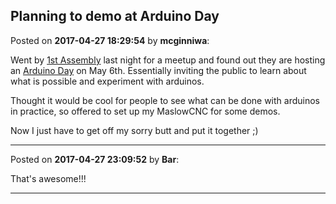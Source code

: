 ## Planning to demo at Arduino Day
Posted on **2017-04-27 18:29:54** by **mcginniwa**:

Went by [1st Assembly](http://1-a.co.nz) last night for a meetup and found out they are hosting an [Arduino Day](http://huttstemm.nz/events/arduino-day-at-1st-assembly-free/?date=2017-05-06+00%3A00%3A00) on May 6th. Essentially inviting the public to learn about what is possible and experiment with arduinos.

Thought it would be cool for people to see what can be done with arduinos in practice, so offered to set up my MaslowCNC for some demos.

Now I just have to get off my sorry butt and put it together ;)

---

Posted on **2017-04-27 23:09:52** by **Bar**:

That's awesome!!!

---


